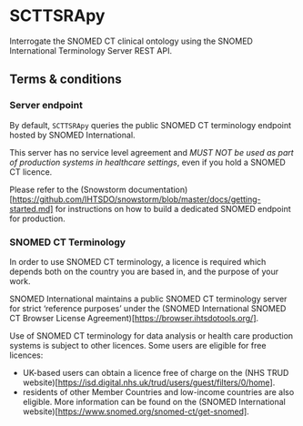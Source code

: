 # SCTTSRApy

Interrogate the SNOMED CT clinical ontology using the SNOMED International Terminology Server REST API.

## Terms & conditions

### Server endpoint

By default, `SCTTSRApy` queries the public SNOMED CT terminology endpoint hosted by SNOMED International.

This server has no service level agreement and *MUST NOT be used as part of production systems in healthcare settings*, even if you hold a SNOMED CT licence.

Please refer to the (Snowstorm documentation)[https://github.com/IHTSDO/snowstorm/blob/master/docs/getting-started.md] for instructions on how to build a dedicated SNOMED endpoint for production.


### SNOMED CT Terminology

In order to use SNOMED CT terminology, a licence is required which depends both on the country you are based in, and the purpose of your work.

SNOMED International maintains a public SNOMED CT terminology server for strict ‘reference purposes’ under the (SNOMED International SNOMED CT Browser License Agreement)[https://browser.ihtsdotools.org/].

Use of SNOMED CT terminology for data analysis or health care production systems is subject to other licences. Some users are eligible for free licences:

- UK-based users can obtain a licence free of charge on the (NHS TRUD website)[https://isd.digital.nhs.uk/trud/users/guest/filters/0/home].
- residents of other Member Countries and low-income countries are also eligible. More information can be found on the (SNOMED International website)[https://www.snomed.org/snomed-ct/get-snomed].
